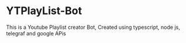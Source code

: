 # YTPlayList-Bot
This is a Youtube Playlist creator Bot, Created using typescript, node js, telegraf and google APis  

